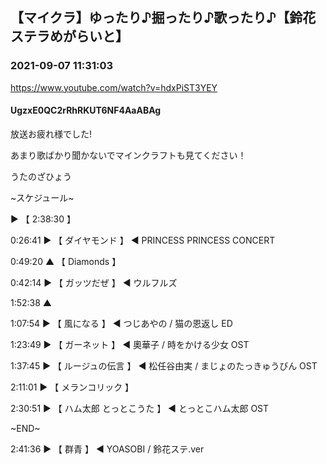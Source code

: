 ## 【マイクラ】ゆったり♪掘ったり♪歌ったり♪【鈴花ステラめがらいと】
### 2021-09-07 11:31:03
https://www.youtube.com/watch?v=hdxPiST3YEY
#### UgzxE0QC2rRhRKUT6NF4AaABAg
放送お疲れ様でした! 

あまり歌ばかり聞かないでマインクラフトも見てください！



うたのざひょう



~スケジュール~

▶ 【 2:38:30 】  



0:26:41 ▶ 【 ダイヤモンド 】 ◀ PRINCESS PRINCESS CONCERT 

0:49:20 ▲ 【 Diamonds 】 



0:42:14 ▶ 【 ガッツだぜ 】 ◀ ウルフルズ

1:52:38 ▲



1:07:54 ▶ 【 風になる 】 ◀ つじあやの / 猫の恩返し ED



1:23:49 ▶ 【 ガーネット 】 ◀ 奧華子 / 時をかける少女 OST



1:37:45 ▶ 【 ルージュの伝言 】 ◀ 松任谷由実 / まじょのたっきゅうびん OST



2:11:01 ▶ 【 メランコリック 】 



2:30:51 ▶ 【 ハム太郎 とっとこうた 】 ◀ とっとこハム太郎 OST



~END~

2:41:36 ▶ 【 群青 】 ◀ YOASOBI / 鈴花ステ.ver

